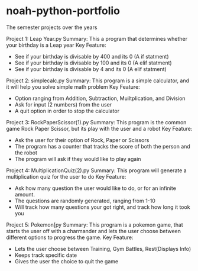 # noah-python-portfolio
The semester projects over the years  


Project 1: Leap Year.py
Summary: This a program that determines whether your birthday is a Leap year 
Key Feature:
- See if your birthday is divisable by 400 and its 0 (A if statment)
- See if your birthday is divisable by 100 and its 0 (A elif statment)
- See if your birthday is divisable by 4 and its 0 (A elif statment)

Project 2: simplecalc.py
Summary: This program is a simple calculator, and it will help you solve simple math problem
Key Feature:
- Option ranging from Addition, Subtraction, Muiltplication, and Division  
- Ask for input (2 numbers) from the user 
- A quit option in order to stop the calculator 


Project 3: RockPaperScissor(1).py
Summary: This program is the common game Rock Paper Scissor, but its play with the user and a robot 
Key Feature:
- Ask the user for their option of Rock, Paper or Scissors
- The program has a counter that tracks the score of both the person and the robot 
- The program will ask if they would like to play again


Project 4: MultiplicationQuiz(2).py
Summary: This program will generate a multiplication quiz for the user to do 
Key Feature:
- Ask how many question the user would like to do, or for an infinite amount.
- The questions are randomly generated, ranging from 1-10
- Will track how many questions your got right, and track how long it took you 


Project 5: Pokemon[py
Summary: This program is a pokemon game, that starts the user off with a charmander and lets the user 
choose between different options to progress the game.
Key Feature:
- Lets the user choose between Training, Gym Battles, Rest(Displays Info)
- Keeps track specific date
- Gives the user the choice to quit the game
